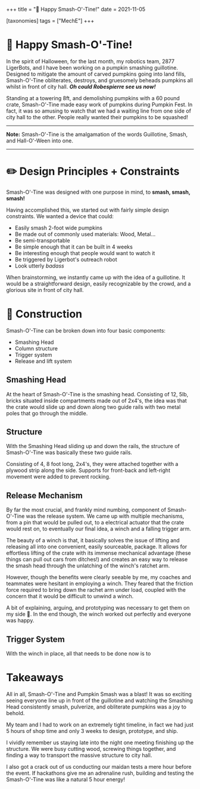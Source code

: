 +++
title = "🎃 Happy Smash-O'-Tine!"
date = 2021-11-05

[taxonomies]
tags = ["MechE"]
+++

# 🎃 Happy Smash-O'-Tine!

In the spirit of Halloween, for the last month, my robotics team, 2877 LigerBots, and I have been working on a pumpkin smashing guillotine. Designed to mitigate the amount of carved pumpkins going into land fills, Smash-O'-Tine obliterates, destroys, and gruesomely beheads pumpkins all whilst in front of city hall. ***Oh could Robespierre see us now!***

Standing at a towering 8ft, and demolishing pumpkins with a 60 pound crate, Smash-O'-Tine made easy work of pumpkins during Pumpkin Fest. In fact, it was so amusing to watch that we had a waiting line from one side of city hall to the other. People really wanted their pumpkins to be squashed!

---
**Note:** Smash-O'-Tine is the amalgamation of the words Guillotine, Smash, and Hall-O'-Ween into one.

---

# ✏️ Design Principles + Constraints

Smash-O'-Tine was designed with one purpose in mind, to **smash, smash, smash!** 

Having accomplished this, we started out with fairly simple design constraints. We wanted a device that could:
- Easily smash 2-foot wide pumpkins
- Be made out of commonly used materials: Wood, Metal...
- Be semi-transportable
- Be simple enough that it can be built in 4 weeks
- Be interesting enough that people would want to watch it
- Be triggered by Ligerbot's outreach robot
- Look utterly *badass*

When brainstorming, we instantly came up with the idea of a guillotine. It would be a straightforward design, easily recognizable by the crowd, and a glorious site in front of city hall.

# 🔨 Construction

Smash-O'-Tine can be broken down into four basic components: 
- Smashing Head
- Column structure
- Trigger system
- Release and lift system

## Smashing Head

At the heart of Smash-O'-Tine is the smashing head. Consisting of 12, 5lb, bricks situated inside compartments made out of 2x4's, the idea was that the crate would slide up and down along two guide rails with two metal poles that go through the middle.

## Structure

With the Smashing Head sliding up and down the rails, the structure of Smash-O'-Tine was basically these two guide rails.

Consisting of 4, 8 foot long, 2x4's, they were attached together with a plywood strip along the side. Supports for front-back and left-right movement were added to prevent rocking.

## Release Mechanism

By far the most crucial, and frankly mind numbing, component of Smash-O'-Tine was the release system. We came up with multiple mechanisms, from a pin that would be pulled out, to a electrical actuator that the crate would rest on, to eventually our final idea, a winch and a falling trigger arm.

The beauty of a winch is that, it basically solves the issue of lifting and releasing all into one convenient, easily sourceable, package. It allows for effortless lifting of the crate with its immense mechanical advantage (these things can pull out cars from ditches!) and creates an easy way to release the smash head through the unlatching of the winch's ratchet arm.

However, though the benefits were clearly seeable by me, my coaches and teammates were hesitant in employing a winch. They feared that the friction force required to bring down the rachet arm under load, coupled with the concern that it would be difficult to unwind a winch.

A bit of explaining, arguing, and prototyping was necessary to get them on my side 🤪. In the end though, the winch worked out perfectly and everyone was happy.

## Trigger System

With the winch in place, all that needs to be done now is to 

# Takeaways

All in all, Smash-O'-Tine and Pumpkin Smash was a blast! It was so exciting seeing everyone line up in front of the guillotine and watching the Smashing Head consistently smash, pulverize, and obliterate pumpkins was a joy to behold.  

My team and I had to work on an extremely tight timeline, in fact we had just 5 hours of shop time and only 3 weeks to design, prototype, and ship. 

I vividly remember us staying late into the night one meeting finishing up the structure. We were busy cutting wood, screwing things together, and finding a way to transport the massive structure to city hall. 

I also got a crack out of us conducting our maidan tests a mere hour before the event. If hackathons give me an adrenaline rush, building and testing the Smash-O'-Tine was like a natural 5 hour energy!

<!-- 
### Design Principals

Because the crate weighed so much, we wanted to have enough mechanical advantage so that our arms would not get tired after the 4+ hours of lifting. We also made it a requirement that our outreach robot, Dave, could trigger the guillotine by launching a ball. 

From the start, I was a big proponent of using a winch. I had watched a video earlier that month that mentioned that one common disadvantage of using winches was that, when the ratcheting arm was released, the winch would being to freely spool because of the attached weight. But I knew this disadvantage was exactly the feature we wanted on the Smash-O'-Tine.

And thus I began the long process of explaining to the coaches and captains why a winch would be the best and safest option. -->

<!-- # A Month of Head Smashing

In the beginning of October, I was told by LigerBot higher ups that they needed a contraption that could smash pumpkins for our city's upcoming pumpkin fest. Two years prior, they had brought to the festival a large, 10 foot tall falling arm that had been sparsely put together in 2 days. This year, instead of putting long pieces of 2x4 together and calling it a smasher, they wanted something bolder: a device that could not only puncture holes into pumpkins, but really put the squash into pumpkin--a guillotine.

So I assembled a crew and we began cracking. Having only 4 weeks and just a few hours of shop time, Smash-O'-Tine needed a miracle.

And so began a month of head smashing. -->



